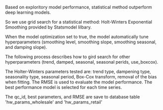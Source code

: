 Based on exploritory model performance, 
statistical method outperform deep learning models. 

So we use grid search for a statistical method: Holt-Winters Exponential Smoothing provided by Statsmodel lilbary. 

When the model optimization set to true, the model automatically tune hyperparameters (smoothing level, smoothing slope, smoothing seasonal, and damping slope). 

The following process describes how to gird search for other hyperparameters (trend, damped, seasonal, seasonal perids, use_boxcox).

The Holter-Winters parameters tested are: trend type, dampening type, seasonality type, seasonal period, Box-Cox transform, removal of the bias when fitting. The RMSE is used to evaluate the model performance. The best performance model is selected for each time series. 

The qc_id, best parameters, and RMSE are save to database table 'hw_params_wholesale' and 'hw_params_retail'
        
